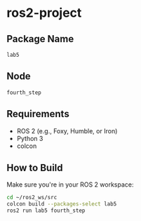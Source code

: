 # ros2-project
## Package Name
`lab5`

## Node
`fourth_step`

## Requirements
- ROS 2 (e.g., Foxy, Humble, or Iron)
- Python 3
- colcon

## How to Build
Make sure you're in your ROS 2 workspace:
```bash
cd ~/ros2_ws/src
colcon build --packages-select lab5
ros2 run lab5 fourth_step
